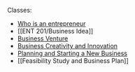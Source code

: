 Classes:
- [Who is an entrepreneur](ENT%20201/Who%20is%20an%20entrepreneur.md)
- [[ENT 201/Business Idea]]
- [Business Venture](ENT%20201/Business%20Venture.md) 
- [Business Creativity and Innovation](ENT%20201/Business%20Creativity%20and%20Innovation.md )                  
- [Planning and Starting a New Business](ENT%20201/Planning%20and%20Starting%20a%20New%20Business.md) 
- [[Feasibility Study and Business Plan]]
